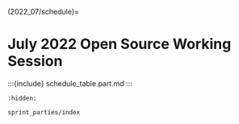 (2022_07/schedule)=
# July 2022 Open Source Working Session

:::{include} schedule_table.part.md
:::

```{toctree}
:hidden:

sprint_parties/index
```
